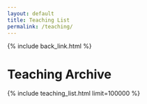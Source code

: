 ```yaml
---
layout: default
title: Teaching List
permalink: /teaching/
---
```

{% include back_link.html %}
<h1>Teaching Archive</h1>
{% include teaching_list.html limit=100000 %}
